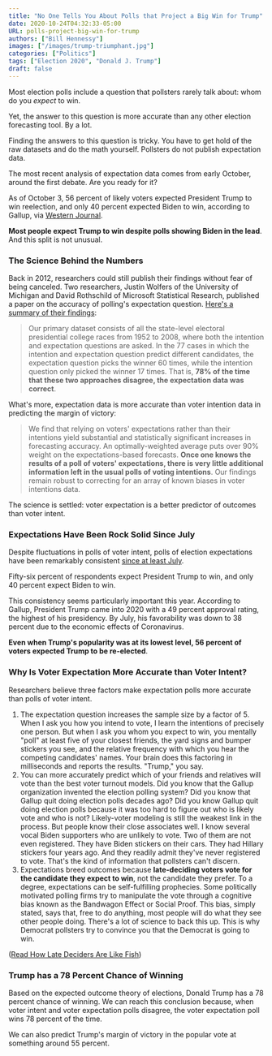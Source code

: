```yaml
---
title: "No One Tells You About Polls that Project a Big Win for Trump"
date: 2020-10-24T04:32:33-05:00
URL: polls-project-big-win-for-trump
authors: ["Bill Hennessy"]
images: ["/images/trump-triumphant.jpg"]
categories: ["Politics"]
tags: ["Election 2020", "Donald J. Trump"]
draft: false
---
```


Most election polls include a question that pollsters rarely talk about: whom do you *expect* to win. 

Yet, the answer to this question is more accurate than any other election forecasting tool. By a lot. 

Finding the answers to this question is tricky. You have to get hold of the raw datasets and do the math yourself. Pollsters do not publish expectation data.

The most recent analysis of expectation data comes from early October, around the first debate. Are you ready for it?

As of October 3, 56 percent of likely voters expected President Trump to win reelection, and only 40 percent expected Biden to win, according to Gallup, via [Western Journal](https://www.westernjournal.com/poll-56-americans-expect-trump-win-election/). 

**Most people expect Trump to win despite polls showing Biden in the lead**. And this split is not unusual.

### The Science Behind the Numbers

Back in 2012, researchers could still publish their findings without fear of being canceled. Two researchers, Justin Wolfers of the University of Michigan and David Rothschild of Microsoft Statistical Research, published a paper on the accuracy of polling's expectation question. [Here's a summary of their findings](https://www.brookings.edu/research/forecasting-elections-voter-intentions-versus-expectations/):

> Our primary dataset consists of all the state-level electoral presidential college races from 1952 to 2008, where both the intention and expectation questions are asked. In the 77 cases in which the intention and expectation question predict different candidates, the expectation question picks the winner 60 times, while the intention question only picked the winner 17 times. That is, **78% of the time that these two approaches disagree, the expectation data was correct**.

What's more, expectation data is more accurate than voter intention data in predicting the margin of victory:

> We find that relying on voters' expectations rather than their intentions yield substantial and statistically significant increases in forecasting accuracy. An optimally-weighted average puts over 90% weight on the expectations-based forecasts. **Once one knows the results of a poll of voters' expectations, there is very little additional information left in the usual polls of voting intentions**. Our findings remain robust to correcting for an array of known biases in voter intentions data.

The science is settled: voter expectation is a better predictor of outcomes than voter intent. 

### Expectations Have Been Rock Solid Since July

Despite fluctuations in polls of voter intent, polls of election expectations have been remarkably consistent [since at least July](https://spectator.org/why-the-polls-predict-trump-will-win/). 

Fifty-six percent of respondents expect President Trump to win, and only 40 percent expect Biden to win. 

This consistency seems particularly important this year. According to Gallup, President Trump came into 2020 with a 49 percent approval rating, the highest of his presidency. By July, his favorability was down to 38 percent due to the economic effects of Coronavirus. 

**Even when Trump's popularity was at its lowest level, 56 percent of voters expected Trump to be re-elected**.

### Why Is Voter Expectation More Accurate than Voter Intent?

Researchers believe three factors make expectation polls more accurate than polls of voter intent. 

1. The expectation question increases the sample size by a factor of 5. When I ask you how you intend to vote, I learn the intentions of precisely one person. But when I ask you whom you expect to win, you mentally "poll" at least five of your closest friends, the yard signs and bumper stickers you see, and the relative frequency with which you hear the competing candidates' names. Your brain does this factoring in milliseconds and reports the results. "Trump," you say.
2. You can more accurately predict which of your friends and relatives will vote than the best voter turnout models. Did you know that the Gallup organization invented the election polling system? Did you know that Gallup quit doing election polls decades ago? Did you know Gallup quit doing election polls because it was too hard to figure out who is likely vote and who is not? Likely-voter modeling is still the weakest link in the process. But people know their close associates well. I know several vocal Biden supporters who are unlikely to vote. Two of them are not even registered. They have  Biden stickers on their cars. They had Hillary stickers four years ago. And they readily admit they've never registered to vote. That's the kind of information that pollsters can't discern. 
3. Expectations breed outcomes because **late-deciding voters vote for the candidate they expect to win**, not the candidate they prefer. To a degree, expectations can be self-fulfilling prophecies. Some politically motivated polling firms try to manipulate the vote through a cognitive bias known as the Bandwagon Effect or Social Proof. This bias, simply stated, says that, free to do anything, most people will do what they see other people doing. There's a lot of science to back this up. This is why Democrat pollsters try to convince you that the Democrat is going to win.  

([Read How Late Deciders Are Like Fish](https://hennessysview.com/2016/01/25/late-deciders-like-fish/))


### Trump has a 78 Percent Chance of Winning

Based on the expected outcome theory of elections, Donald Trump has a 78 percent chance of winning. We can reach this conclusion because, when voter intent and voter expectation polls disagree, the voter expectation poll wins 78 percent of the time. 

We can also predict Trump's margin of victory in the popular vote at something around 55 percent. 


